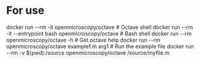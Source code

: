 # For use 

 docker run --rm -it openmicroscopy/octave                   # Octave shell
 docker run --rm -it --entrypoint bash openmicroscopy/octave # Bash shell
 docker run --rm openmicroscopy/octave -h                    # Get octave help
 docker run --rm openmicroscopy/octave example1.m arg1       # Run the example file
 docker run --rm -v $(pwd):/source openmicroscopy/octave /source/myfile.m
